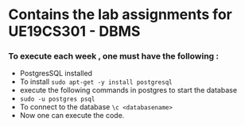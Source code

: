 # Contains the lab assignments for UE19CS301 - DBMS
###  To execute each week , one must have the following :
- PostgresSQL installed 
- To install ``` sudo apt-get -y install postgresql ```
- execute the following commands in postgres to start the database 
- ``` sudo -u postgres psql ```
- To connect to the database ```\c <databasename> ```
- Now one can execute the code.
